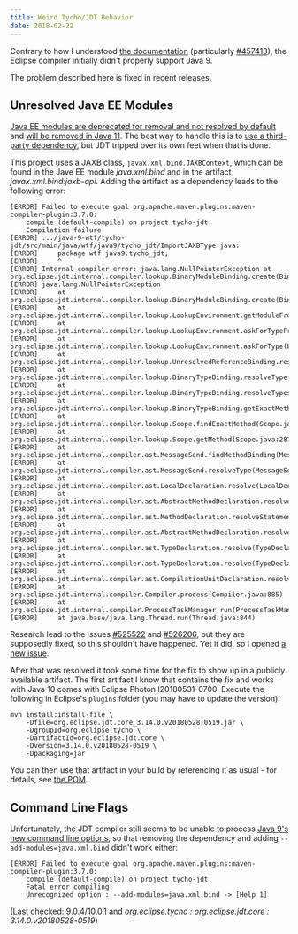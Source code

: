 ```yaml
---
title: Weird Tycho/JDT Behavior
date: 2018-02-22
---
```



Contrary to how I understood [the documentation](https://wiki.eclipse.org/JDT_Core/Java9) (particularly [#457413](https://bugs.eclipse.org/bugs/show_bug.cgi?id=457413)), the Eclipse compiler initially didn't properly support Java 9.

The problem described here is fixed in recent releases.

## Unresolved Java EE Modules

[Java EE modules are deprecated for removal and not resolved by default](https://blog.codefx.org/java/java-9-migration-guide/#Dependencies-On-Java-EE-Modules) and [will be removed in Java 11](https://medium.com/codefx-weekly/switch-expressions-and-java-ee-modules-in-java-11-c4efc8811e36#054b).
The best way to handle this is to [use a third-party dependency](https://stackoverflow.com/a/48204154/2525313), but JDT tripped over its own feet when that is done.

This project uses a JAXB class, `javax.xml.bind.JAXBContext`, which can be found in the Jave EE module _java.xml.bind_ and in the artifact _javax.xml.bind:jaxb-api_.
Adding the artifact as a dependency leads to the following error:

```
[ERROR] Failed to execute goal org.apache.maven.plugins:maven-compiler-plugin:3.7.0:
	compile (default-compile) on project tycho-jdt:
	Compilation failure
[ERROR] .../java-9-wtf/tycho-jdt/src/main/java/wtf/java9/tycho_jdt/ImportJAXBType.java:
[ERROR] 	package wtf.java9.tycho_jdt;
[ERROR] 	^
[ERROR] Internal compiler error: java.lang.NullPointerException at org.eclipse.jdt.internal.compiler.lookup.BinaryModuleBinding.create(BinaryModuleBinding.java:64)
[ERROR] java.lang.NullPointerException
[ERROR] 	at org.eclipse.jdt.internal.compiler.lookup.BinaryModuleBinding.create(BinaryModuleBinding.java:64)
[ERROR] 	at org.eclipse.jdt.internal.compiler.lookup.LookupEnvironment.getModuleFromAnswer(LookupEnvironment.java:423)
[ERROR] 	at org.eclipse.jdt.internal.compiler.lookup.LookupEnvironment.askForTypeFromModules(LookupEnvironment.java:363)
[ERROR] 	at org.eclipse.jdt.internal.compiler.lookup.LookupEnvironment.askForType(LookupEnvironment.java:224)
[ERROR] 	at org.eclipse.jdt.internal.compiler.lookup.UnresolvedReferenceBinding.resolve(UnresolvedReferenceBinding.java:105)
[ERROR] 	at org.eclipse.jdt.internal.compiler.lookup.BinaryTypeBinding.resolveType(BinaryTypeBinding.java:215)
[ERROR] 	at org.eclipse.jdt.internal.compiler.lookup.BinaryTypeBinding.resolveTypesFor(BinaryTypeBinding.java:1521)
[ERROR] 	at org.eclipse.jdt.internal.compiler.lookup.BinaryTypeBinding.getExactMethod(BinaryTypeBinding.java:1146)
[ERROR] 	at org.eclipse.jdt.internal.compiler.lookup.Scope.findExactMethod(Scope.java:1274)
[ERROR] 	at org.eclipse.jdt.internal.compiler.lookup.Scope.getMethod(Scope.java:2879)
[ERROR] 	at org.eclipse.jdt.internal.compiler.ast.MessageSend.findMethodBinding(MessageSend.java:938)
[ERROR] 	at org.eclipse.jdt.internal.compiler.ast.MessageSend.resolveType(MessageSend.java:759)
[ERROR] 	at org.eclipse.jdt.internal.compiler.ast.LocalDeclaration.resolve(LocalDeclaration.java:257)
[ERROR] 	at org.eclipse.jdt.internal.compiler.ast.AbstractMethodDeclaration.resolveStatements(AbstractMethodDeclaration.java:634)
[ERROR] 	at org.eclipse.jdt.internal.compiler.ast.MethodDeclaration.resolveStatements(MethodDeclaration.java:307)
[ERROR] 	at org.eclipse.jdt.internal.compiler.ast.AbstractMethodDeclaration.resolve(AbstractMethodDeclaration.java:544)
[ERROR] 	at org.eclipse.jdt.internal.compiler.ast.TypeDeclaration.resolve(TypeDeclaration.java:1211)
[ERROR] 	at org.eclipse.jdt.internal.compiler.ast.TypeDeclaration.resolve(TypeDeclaration.java:1324)
[ERROR] 	at org.eclipse.jdt.internal.compiler.ast.CompilationUnitDeclaration.resolve(CompilationUnitDeclaration.java:625)
[ERROR] 	at org.eclipse.jdt.internal.compiler.Compiler.process(Compiler.java:885)
[ERROR] 	at org.eclipse.jdt.internal.compiler.ProcessTaskManager.run(ProcessTaskManager.java:141)
[ERROR] 	at java.base/java.lang.Thread.run(Thread.java:844)
```

Research lead to the issues [#525522](https://bugs.eclipse.org/bugs/show_bug.cgi?id=525522) and [#526206](https://bugs.eclipse.org/bugs/show_bug.cgi?id=526206), but they are supposedly fixed, so this shouldn't have happened.
Yet it did, so I opened [a new issue](https://bugs.eclipse.org/bugs/show_bug.cgi?id=531579).

After that was resolved it took some time for the fix to show up in a publicly available artifact.
The first artifact I know that contains the fix and works with Java 10 comes with Eclipse Photon I20180531-0700.
Execute the following in Eclipse's `plugins` folder (you may have to update the version):

```
mvn install:install-file \
    -Dfile=org.eclipse.jdt.core_3.14.0.v20180528-0519.jar \
    -DgroupId=org.eclipse.tycho \
    -DartifactId=org.eclipse.jdt.core \
    -Dversion=3.14.0.v20180528-0519 \
    -Dpackaging=jar
```

You can then use that artifact in your build by referencing it as usual - for details, see [the POM](pom.xml).

## Command Line Flags

Unfortunately, the JDT compiler still seems to be unable to process [Java 9's new command line options](https://blog.codefx.org/java/five-command-line-options-to-hack-the-java-9-module-system/), so that removing the dependency and adding `--add-modules=java.xml.bind` didn't work either:

```
[ERROR] Failed to execute goal org.apache.maven.plugins:maven-compiler-plugin:3.7.0:
	compile (default-compile) on project tycho-jdt:
	Fatal error compiling:
	Unrecognized option : --add-modules=java.xml.bind -> [Help 1]
```

(Last checked: 9.0.4/10.0.1 and _org.eclipse.tycho : org.eclipse.jdt.core : 3.14.0.v20180528-0519_)
